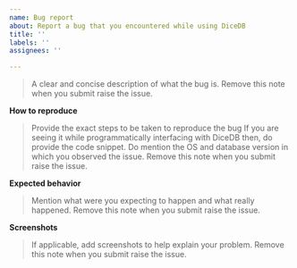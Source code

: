 ```yaml
---
name: Bug report
about: Report a bug that you encountered while using DiceDB
title: ''
labels: ''
assignees: ''

---
```


> A clear and concise description of what the bug is.
> Remove this note when you submit raise the issue.

**How to reproduce**

> Provide the exact steps to be taken to reproduce the bug
> If you are seeing it while programmatically interfacing with DiceDB
> then, do provide the code snippet.
> Do mention the OS and database version in which you observed the issue.
> Remove this note when you submit raise the issue.

**Expected behavior**

> Mention what were you expecting to happen and what really happened.
> Remove this note when you submit raise the issue.

**Screenshots**

> If applicable, add screenshots to help explain your problem.
> Remove this note when you submit raise the issue.
